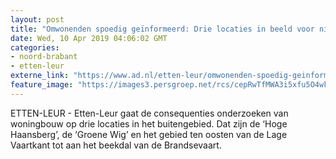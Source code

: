 ```yaml
---
layout: post
title: "Omwonenden spoedig geïnformeerd: Drie locaties in beeld voor nieuwe wijk Etten-Leur"
date: Wed, 10 Apr 2019 04:06:02 GMT
categories: 
- noord-brabant 
- etten-leur 
externe_link: "https://www.ad.nl/etten-leur/omwonenden-spoedig-geinformeerd-drie-locaties-in-beeld-voor-nieuwe-wijk-etten-leur~ad2489d7/"
feature_image: "https://images3.persgroep.net/rcs/cepRwTfMWA3i5xfu5O4wktD5YDk/diocontent/145184546/_fitwidth/400/?appId=21791a8992982cd8da851550a453bd7f&quality=0.7"
---
```


ETTEN-LEUR - Etten-Leur gaat de consequenties onderzoeken van woningbouw op drie locaties in het buitengebied. Dat zijn de ‘Hoge Haansberg’,  de ‘Groene Wig’ en het gebied ten oosten van de Lage Vaartkant tot aan het beekdal van de Brandsevaart.
